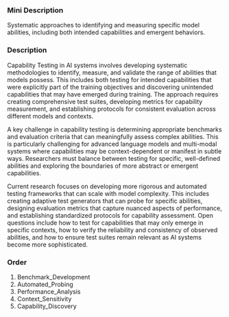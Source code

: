 ### Mini Description

Systematic approaches to identifying and measuring specific model abilities, including both intended capabilities and emergent behaviors.

### Description

Capability Testing in AI systems involves developing systematic methodologies to identify, measure, and validate the range of abilities that models possess. This includes both testing for intended capabilities that were explicitly part of the training objectives and discovering unintended capabilities that may have emerged during training. The approach requires creating comprehensive test suites, developing metrics for capability measurement, and establishing protocols for consistent evaluation across different models and contexts.

A key challenge in capability testing is determining appropriate benchmarks and evaluation criteria that can meaningfully assess complex abilities. This is particularly challenging for advanced language models and multi-modal systems where capabilities may be context-dependent or manifest in subtle ways. Researchers must balance between testing for specific, well-defined abilities and exploring the boundaries of more abstract or emergent capabilities.

Current research focuses on developing more rigorous and automated testing frameworks that can scale with model complexity. This includes creating adaptive test generators that can probe for specific abilities, designing evaluation metrics that capture nuanced aspects of performance, and establishing standardized protocols for capability assessment. Open questions include how to test for capabilities that may only emerge in specific contexts, how to verify the reliability and consistency of observed abilities, and how to ensure test suites remain relevant as AI systems become more sophisticated.

### Order

1. Benchmark_Development
2. Automated_Probing
3. Performance_Analysis
4. Context_Sensitivity
5. Capability_Discovery
